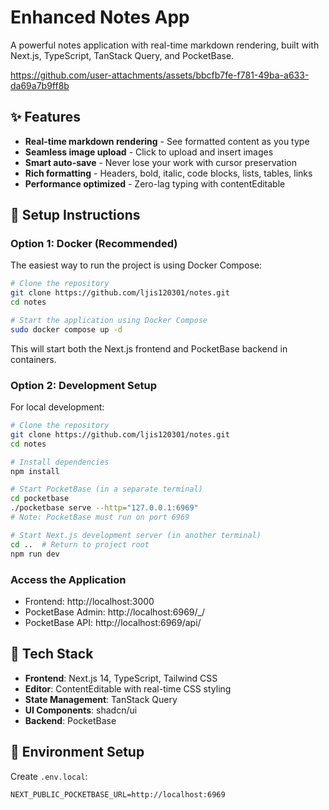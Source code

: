 # Enhanced Notes App

A powerful notes application with real-time markdown rendering, built with Next.js, TypeScript, TanStack Query, and PocketBase.

https://github.com/user-attachments/assets/bbcfb7fe-f781-49ba-a633-da69a7b9ff8b

## ✨ Features

- **Real-time markdown rendering** - See formatted content as you type
- **Seamless image upload** - Click to upload and insert images
- **Smart auto-save** - Never lose your work with cursor preservation
- **Rich formatting** - Headers, bold, italic, code blocks, lists, tables, links
- **Performance optimized** - Zero-lag typing with contentEditable

## 🚀 Setup Instructions

### Option 1: Docker (Recommended)

The easiest way to run the project is using Docker Compose:

```bash
# Clone the repository
git clone https://github.com/ljis120301/notes.git
cd notes

# Start the application using Docker Compose
sudo docker compose up -d
```

This will start both the Next.js frontend and PocketBase backend in containers.

### Option 2: Development Setup

For local development:

```bash
# Clone the repository
git clone https://github.com/ljis120301/notes.git
cd notes

# Install dependencies
npm install

# Start PocketBase (in a separate terminal)
cd pocketbase
./pocketbase serve --http="127.0.0.1:6969"    
# Note: PocketBase must run on port 6969 

# Start Next.js development server (in another terminal)
cd ..  # Return to project root
npm run dev
```

### Access the Application

- Frontend: http://localhost:3000
- PocketBase Admin: http://localhost:6969/_/
- PocketBase API: http://localhost:6969/api/

## 🔧 Tech Stack

- **Frontend**: Next.js 14, TypeScript, Tailwind CSS
- **Editor**: ContentEditable with real-time CSS styling
- **State Management**: TanStack Query
- **UI Components**: shadcn/ui
- **Backend**: PocketBase

## 📝 Environment Setup

Create `.env.local`:
```env
NEXT_PUBLIC_POCKETBASE_URL=http://localhost:6969
```
